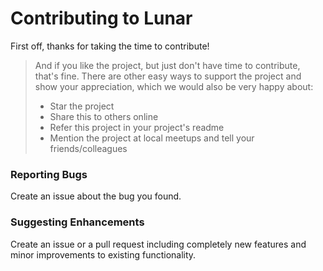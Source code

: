 # Contributing to Lunar

First off, thanks for taking the time to contribute! 

> And if you like the project, but just don't have time to contribute, that's fine. There are other easy ways to support the project and show your appreciation, which we would also be very happy about:
> - Star the project
> - Share this to others online
> - Refer this project in your project's readme
> - Mention the project at local meetups and tell your friends/colleagues

### Reporting Bugs

Create an issue about the bug you found.

### Suggesting Enhancements

Create an issue or a pull request including completely new features and minor improvements to existing functionality.
